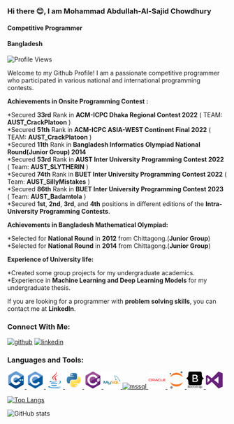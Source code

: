 ### Hi there 😊, I am Mohammad Abdullah-Al-Sajid Chowdhury 
#### Competitive Programmer
#### Bangladesh
![Profile Views](https://komarev.com/ghpvc/?username=SajidAbdullah729&color=orange)




Welcome to my Github Profile!
I am a passionate competitive programmer who participated in various national and international programming contests. 

**Achievements in Onsite Programming Contest :**

*Secured **33rd** Rank in **ACM-ICPC Dhaka Regional Contest 2022** ( TEAM: **AUST_CrackPlatoon** )  
*Secured **51th** Rank in **ACM-ICPC ASIA-WEST Continent Final 2022** ( TEAM: **AUST_CrackPlatoon** )  
*Secured **11th** Rank in **Bangladesh Informatics Olympiad National Round(Junior Group) 2014**   
*Secured **53rd** Rank in **AUST Inter University Programming Contest 2022** ( Team: **AUST_SLYTHERIN** )   
*Secured **74th** Rank in **BUET Inter University Programming Contest 2022** ( Team: **AUST_SillyMistakes** )  
*Secured  **86th** Rank in **BUET Inter University Programming Contest 2023** ( Team: **AUST_Badamtola** )  
*Secured **1st**, **2nd**, **3rd**, and **4th** positions in different editions of the **Intra-University Programming Contests**.



**Achievements in Bangladesh Mathematical Olympiad:**

*Selected for **National Round** in **2012** from Chittagong.(**Junior Group**)  
*Selected for **National Round** in **2014** from Chittagong.(**Junior Group**)    



**Experience of University life:**

*Created some group projects for my undergraduate academics.  
*Experience in **Machine Learning and Deep Learning Models** for my undergraduate thesis.  


If you are looking for a programmer with **problem solving skills**, you can contact me at **LinkedIn**.  


### Connect With Me:
[<img src='https://cdn.jsdelivr.net/npm/simple-icons@3.0.1/icons/github.svg' alt='github' height='40'>](https://github.com/SajidAbdullah729)  [<img src='https://cdn.jsdelivr.net/npm/simple-icons@3.0.1/icons/linkedin.svg' alt='linkedin' height='40'>](https://www.linkedin.com/in/https://www.linkedin.com/in/mohammad-abdullah-al-sajid-chowdhury-aa6243201//)  


<h3 align="left">Languages and Tools:</h3>
<p align="left">
  <a href="https://www.w3schools.com/cpp/" target="_blank" rel="noreferrer"> <img src="https://raw.githubusercontent.com/devicons/devicon/master/icons/cplusplus/cplusplus-original.svg" alt="cplusplus" width="40" height="40"/> </a>
  <a href="https://www.w3schools.com/c/" target="_blank" rel="noreferrer"> <img src="https://raw.githubusercontent.com/devicons/devicon/master/icons/c/c-original.svg" alt="c" width="40" height="40"/> </a>
  <a href="https://www.java.com" target="_blank" rel="noreferrer"> <img src="https://raw.githubusercontent.com/devicons/devicon/master/icons/java/java-original.svg" alt="java" width="40" height="40"/> </a>
  <a href="https://www.python.org" target="_blank" rel="noreferrer"> <img src="https://raw.githubusercontent.com/devicons/devicon/master/icons/python/python-original.svg" alt="python" width="40" height="40"/> </a>
  <a href="https://www.w3schools.com/cs/" target="_blank" rel="noreferrer"> <img src="https://raw.githubusercontent.com/devicons/devicon/master/icons/csharp/csharp-original.svg" alt="csharp" width="40" height="40"/> </a>
  <a href="https://www.mysql.com/" target="_blank" rel="noreferrer"> <img src="https://raw.githubusercontent.com/devicons/devicon/master/icons/mysql/mysql-original-wordmark.svg" alt="mysql" width="40" height="40"/> </a>
  <a href="https://www.microsoft.com/en-us/sql-server" target="_blank" rel="noreferrer"> <img src="https://www.svgrepo.com/show/303229/microsoft-sql-server-logo.svg" alt="mssql" width="40" height="40"/> </a>
  <a href="https://www.oracle.com/" target="_blank" rel="noreferrer"> <img src="https://raw.githubusercontent.com/devicons/devicon/master/icons/oracle/oracle-original.svg" alt="oracle" width="40" height="40"/> </a>
  <a href="https://jupyter.org/" target="_blank" rel="noreferrer"> <img src="https://raw.githubusercontent.com/devicons/devicon/master/icons/jupyter/jupyter-original.svg" alt="Jupyter Notebook" width="40" height="40"/> </a>
  <a href="https://getbootstrap.com" target="_blank" rel="noreferrer"> <img src="https://raw.githubusercontent.com/devicons/devicon/master/icons/bootstrap/bootstrap-plain-wordmark.svg" alt="bootstrap" width="40" height="40"/> </a>
  <a href="https://code.visualstudio.com/" target="_blank" rel="noreferrer"> <img src="https://raw.githubusercontent.com/devicons/devicon/master/icons/visualstudio/visualstudio-plain.svg" alt="Visual Studio Code" width="40" height="40"/> </a>
</p>


[![Top Langs](https://github-readme-stats.vercel.app/api/top-langs/?username=SajidAbdullah729)](https://github.com/anuraghazra/github-readme-stats)





![GitHub stats](https://github-readme-stats.vercel.app/api?username=SajidAbdullah729&show_icons=true&count_private=true)  

